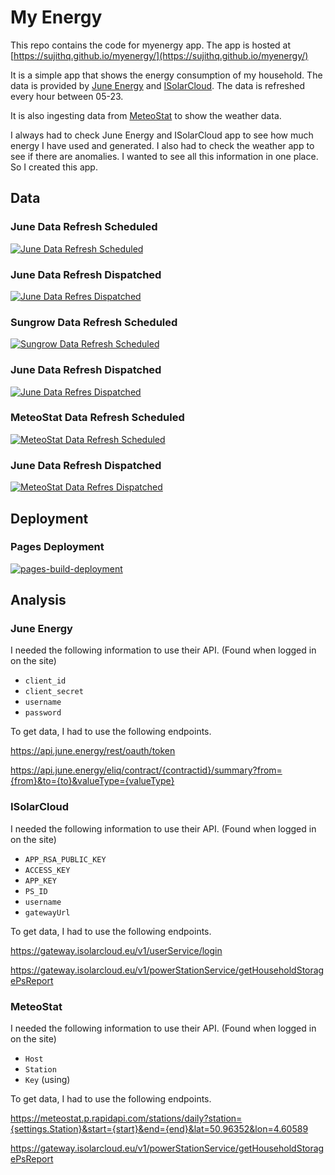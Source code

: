 # My Energy

This repo contains the code for myenergy app. The app is hosted at [https://sujithq.github.io/myenergy/](https://sujithq.github.io/myenergy/)

It is a simple app that shows the energy consumption of my household. The data is provided by [June Energy](https://www.june.energy/) and [ISolarCloud](https://www.isolarcloud.com/). The data is refreshed every hour between 05-23.

It is also ingesting data from [MeteoStat](https://meteostat.net/) to show the weather data.

I always had to check June Energy and ISolarCloud app to see how much energy I have used and generated. I also had to check the weather app to see if there are anomalies. I wanted to see all this information in one place. So I created this app.

## Data
### June Data Refresh Scheduled
[![June Data Refresh Scheduled](https://github.com/sujithq/myenergy/actions/workflows/JuneData.yml/badge.svg?branch=main&event=schedule)](https://github.com/sujithq/myenergy/actions/workflows/JuneData.yml)

### June Data Refresh Dispatched
[![June Data Refres Dispatched](https://github.com/sujithq/myenergy/actions/workflows/JuneData.yml/badge.svg?branch=main&event=workflow_dispatch)](https://github.com/sujithq/myenergy/actions/workflows/JuneData.yml)

### Sungrow Data Refresh Scheduled
[![Sungrow Data Refresh Scheduled](https://github.com/sujithq/myenergy/actions/workflows/SungrowData.yml/badge.svg?branch=main&event=schedule)](https://github.com/sujithq/myenergy/actions/workflows/SungrowData.yml)

### June Data Refresh Dispatched
[![June Data Refres Dispatched](https://github.com/sujithq/myenergy/actions/workflows/SungrowData.yml/badge.svg?branch=main&event=workflow_dispatch)](https://github.com/sujithq/myenergy/actions/workflows/SungrowData.yml)


### MeteoStat Data Refresh Scheduled
[![MeteoStat Data Refresh Scheduled](https://github.com/sujithq/myenergy/actions/workflows/MeteoStatData.yml/badge.svg?branch=main&event=schedule)](https://github.com/sujithq/myenergy/actions/workflows/MeteoStatData.yml)

### June Data Refresh Dispatched
[![MeteoStat Data Refres Dispatched](https://github.com/sujithq/myenergy/actions/workflows/MeteoStatData.yml/badge.svg?branch=main&event=workflow_dispatch)](https://github.com/sujithq/myenergy/actions/workflows/MeteoStatData.yml)

## Deployment
### Pages Deployment
[![pages-build-deployment](https://github.com/sujithq/myenergy/actions/workflows/pages/pages-build-deployment/badge.svg?branch=gh-pages)](https://github.com/sujithq/myenergy/actions/workflows/pages/pages-build-deployment)

## Analysis

### June Energy

I needed the following information to use their API. (Found when logged in on the site)

- `client_id`
- `client_secret`
- `username`
- `password`

To get data, I had to use the following endpoints.

https://api.june.energy/rest/oauth/token

https://api.june.energy/eliq/contract/{contractid}/summary?from={from}&to={to}&valueType={valueType}

### ISolarCloud

I needed the following information to use their API. (Found when logged in on the site)

- `APP_RSA_PUBLIC_KEY`
- `ACCESS_KEY`
- `APP_KEY`
- `PS_ID`
- `username`
- `gatewayUrl`

To get data, I had to use the following endpoints.

https://gateway.isolarcloud.eu/v1/userService/login

https://gateway.isolarcloud.eu/v1/powerStationService/getHouseholdStoragePsReport

### MeteoStat

I needed the following information to use their API. (Found when logged in on the site)

- `Host`
- `Station`
- `Key` (using)

To get data, I had to use the following endpoints.

https://meteostat.p.rapidapi.com/stations/daily?station={settings.Station}&start={start}&end={end}&lat=50.96352&lon=4.60589

https://gateway.isolarcloud.eu/v1/powerStationService/getHouseholdStoragePsReport

